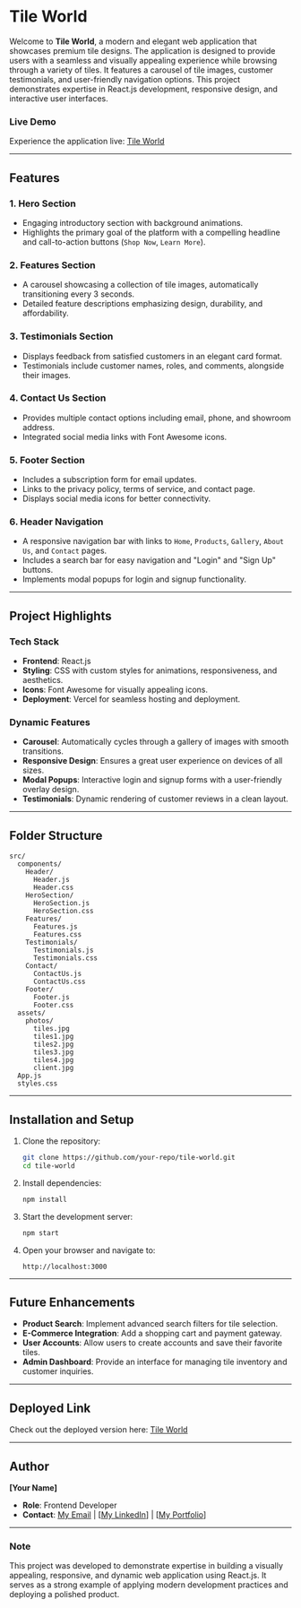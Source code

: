 # Tile World

Welcome to **Tile World**, a modern and elegant web application that showcases premium tile designs. The application is designed to provide users with a seamless and visually appealing experience while browsing through a variety of tiles. It features a carousel of tile images, customer testimonials, and user-friendly navigation options. This project demonstrates expertise in React.js development, responsive design, and interactive user interfaces.

### Live Demo
Experience the application live: [Tile World](https://estavel-dun.vercel.app/)

---

## Features

### 1. **Hero Section**
- Engaging introductory section with background animations.
- Highlights the primary goal of the platform with a compelling headline and call-to-action buttons (`Shop Now`, `Learn More`).

### 2. **Features Section**
- A carousel showcasing a collection of tile images, automatically transitioning every 3 seconds.
- Detailed feature descriptions emphasizing design, durability, and affordability.

### 3. **Testimonials Section**
- Displays feedback from satisfied customers in an elegant card format.
- Testimonials include customer names, roles, and comments, alongside their images.

### 4. **Contact Us Section**
- Provides multiple contact options including email, phone, and showroom address.
- Integrated social media links with Font Awesome icons.

### 5. **Footer Section**
- Includes a subscription form for email updates.
- Links to the privacy policy, terms of service, and contact page.
- Displays social media icons for better connectivity.

### 6. **Header Navigation**
- A responsive navigation bar with links to `Home`, `Products`, `Gallery`, `About Us`, and `Contact` pages.
- Includes a search bar for easy navigation and "Login" and "Sign Up" buttons.
- Implements modal popups for login and signup functionality.

---

## Project Highlights

### **Tech Stack**
- **Frontend**: React.js
- **Styling**: CSS with custom styles for animations, responsiveness, and aesthetics.
- **Icons**: Font Awesome for visually appealing icons.
- **Deployment**: Vercel for seamless hosting and deployment.

### **Dynamic Features**
- **Carousel**: Automatically cycles through a gallery of images with smooth transitions.
- **Responsive Design**: Ensures a great user experience on devices of all sizes.
- **Modal Popups**: Interactive login and signup forms with a user-friendly overlay design.
- **Testimonials**: Dynamic rendering of customer reviews in a clean layout.

---

## Folder Structure
```
src/
  components/
    Header/
      Header.js
      Header.css
    HeroSection/
      HeroSection.js
      HeroSection.css
    Features/
      Features.js
      Features.css
    Testimonials/
      Testimonials.js
      Testimonials.css
    Contact/
      ContactUs.js
      ContactUs.css
    Footer/
      Footer.js
      Footer.css
  assets/
    photos/
      tiles.jpg
      tiles1.jpg
      tiles2.jpg
      tiles3.jpg
      tiles4.jpg
      client.jpg
  App.js
  styles.css
```

---

## Installation and Setup

1. Clone the repository:
   ```bash
   git clone https://github.com/your-repo/tile-world.git
   cd tile-world
   ```

2. Install dependencies:
   ```bash
   npm install
   ```

3. Start the development server:
   ```bash
   npm start
   ```

4. Open your browser and navigate to:
   ```
   http://localhost:3000
   ```

---

## Future Enhancements
- **Product Search**: Implement advanced search filters for tile selection.
- **E-Commerce Integration**: Add a shopping cart and payment gateway.
- **User Accounts**: Allow users to create accounts and save their favorite tiles.
- **Admin Dashboard**: Provide an interface for managing tile inventory and customer inquiries.

---

## Deployed Link
Check out the deployed version here: [Tile World](https://estavel-dun.vercel.app/)

---

## Author
**[Your Name]**
- **Role**: Frontend Developer
- **Contact**: [My Email](chinnasivakrishnathota@gmail.com) | [[My LinkedIn](https://www.linkedin.com/in/chinna-siva-krishna-thota/)] | [[My Portfolio](https://chinnasivakrishna.github.io/portfolio/)]

---

### Note
This project was developed to demonstrate expertise in building a visually appealing, responsive, and dynamic web application using React.js. It serves as a strong example of applying modern development practices and deploying a polished product.

